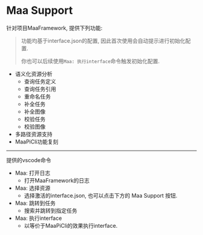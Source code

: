 # Maa Support

针对项目MaaFramework, 提供下列功能:

> 功能均基于interface.json的配置, 因此首次使用会自动提示进行初始化配置.
>
> 你也可以后续使用`Maa: 执行interface`命令触发初始化配置.

* 语义化资源分析
  * 查询任务定义
  * 查询任务引用
  * 重命名任务
  * 补全任务
  * 补全图像
  * 校验任务
  * 校验图像
* 多路径资源支持
* MaaPiCli功能复刻

---

提供的vscode命令

* Maa: 打开日志
  * 打开MaaFramework的日志
* Maa: 选择资源
  * 选择激活的interface.json, 也可以点击下方的 Maa Support 按钮.
* Maa: 跳转到任务
  * 搜索并跳转到指定任务
* Maa: 执行interface
  * 以等价于MaaPiCli的效果执行interface.